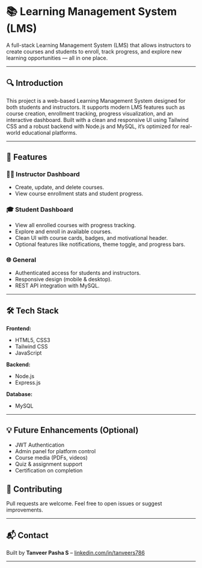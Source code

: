 # 📚 Learning Management System (LMS)

A full-stack Learning Management System (LMS) that allows instructors to create courses and students to enroll, track progress, and explore new learning opportunities — all in one place.

---

## 🔍 Introduction

This project is a web-based Learning Management System designed for both students and instructors. It supports modern LMS features such as course creation, enrollment tracking, progress visualization, and an interactive dashboard. Built with a clean and responsive UI using Tailwind CSS and a robust backend with Node.js and MySQL, it’s optimized for real-world educational platforms.

---

## 🚀 Features

### 👨‍🏫 Instructor Dashboard
- Create, update, and delete courses.
- View course enrollment stats and student progress.

### 🎓 Student Dashboard
- View all enrolled courses with progress tracking.
- Explore and enroll in available courses.
- Clean UI with course cards, badges, and motivational header.
- Optional features like notifications, theme toggle, and progress bars.

### 🌐 General
- Authenticated access for students and instructors.
- Responsive design (mobile & desktop).
- REST API integration with MySQL.

---

## 🛠️ Tech Stack

**Frontend:**
- HTML5, CSS3
- Tailwind CSS
- JavaScript

**Backend:**
- Node.js
- Express.js

**Database:**
- MySQL

---

## 💡 Future Enhancements (Optional)
- JWT Authentication
- Admin panel for platform control
- Course media (PDFs, videos)
- Quiz & assignment support
- Certification on completion


## 🤝 Contributing

Pull requests are welcome. Feel free to open issues or suggest improvements.

---

## 📬 Contact

Built by **Tanveer Pasha S** – [linkedin.com/in/tanveers786](linkedin.com/in/tanveers786) 

---



